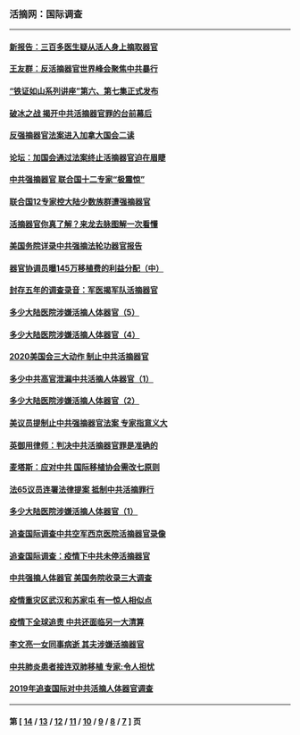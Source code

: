 ### 活摘网：国际调查
---
#### [新报告：三百多医生疑从活人身上摘取器官](../../pages/nf5947/n13703044.md?06070430) 
#### [王友群：反活摘器官世界峰会聚焦中共暴行](../../pages/nf5947/n13250738.md?06070430) 
#### [“铁证如山系列讲座”第六、第七集正式发布](../../pages/nf5947/n13106287.md?06070430) 
#### [破冰之战 揭开中共活摘器官罪的台前幕后](../../pages/nf5947/n13082457.md?06070430) 
#### [反强摘器官法案进入加拿大国会二读](../../pages/nf5947/n13033450.md?06070430) 
#### [论坛：加国会通过法案终止活摘器官迫在眉睫](../../pages/nf5947/n13029839.md?06070430) 
#### [中共强摘器官 联合国十二专家“极震惊”](../../pages/nf5947/n13024313.md?06070430) 
#### [联合国12专家控大陆少数族群遭强摘器官](../../pages/nf5947/n13023877.md?06070430) 
#### [活摘器官你真了解？来龙去脉图解一次看懂](../../pages/nf5947/n13013820.md?06070430) 
#### [美国务院详录中共强摘法轮功器官报告](../../pages/nf5947/n12944519.md?06070430) 
#### [器官协调员曝145万移植费的利益分配（中）](../../pages/nf5947/n12894547.md?06070430) 
#### [封存五年的调查录音：军医揭军队活摘器官](../../pages/nf5947/n12798692.md?06070430) 
#### [多少大陆医院涉嫌活摘人体器官（5）](../../pages/nf5947/n12768383.md?06070430) 
#### [多少大陆医院涉嫌活摘人体器官（4）](../../pages/nf5947/n12664434.md?06070430) 
#### [2020美国会三大动作 制止中共活摘器官](../../pages/nf5947/n12682004.md?06070430) 
#### [多少中共高官泄漏中共活摘人体器官（1）](../../pages/nf5947/n12671234.md?06070430) 
#### [多少大陆医院涉嫌活摘人体器官（2）](../../pages/nf5947/n12655589.md?06070430) 
#### [美议员提制止中共强摘器官法案 专家指意义大](../../pages/nf5947/n12630561.md?06070430) 
#### [英御用律师：判决中共活摘器官罪是准确的](../../pages/nf5947/n12580740.md?06070430) 
#### [麦塔斯：应对中共 国际移植协会需改七原则](../../pages/nf5947/n12514711.md?06070430) 
#### [法65议员连署法律提案 抵制中共活摘罪行](../../pages/nf5947/n12437047.md?06070430) 
#### [多少大陆医院涉嫌活摘人体器官（1）](../../pages/nf5947/n12414284.md?06070430) 
#### [追查国际调查中共空军西京医院活摘器官录像](../../pages/nf5947/n12348837.md?06070430) 
#### [追查国际调查：疫情下中共未停活摘器官](../../pages/nf5947/n12273415.md?06070430) 
#### [中共强摘人体器官 美国务院收录三大调查](../../pages/nf5947/n12181488.md?06070430) 
#### [疫情重灾区武汉和苏家屯 有一惊人相似点](../../pages/nf5947/n12150824.md?06070430) 
#### [疫情下全球追责 中共还面临另一大清算](../../pages/nf5947/n12070397.md?06070430) 
#### [李文亮一女同事病逝 其夫涉嫌活摘器官](../../pages/nf5947/n11957882.md?06070430) 
#### [中共肺炎患者接连双肺移植 专家:令人担忧](../../pages/nf5947/n11945516.md?06070430) 
#### [2019年追查国际对中共活摘人体器官调查](../../pages/nf5947/n11917733.md?06070430) 

---
#### 第 [ [14](./14.md?06070430) / [13](./13.md?06070430) / [12](./12.md?06070430) / [11](./11.md?06070430) / [10](./10.md?06070430) / [9](./9.md?06070430) / [8](./8.md?06070430) / [7](./7.md?06070430) ] 页
